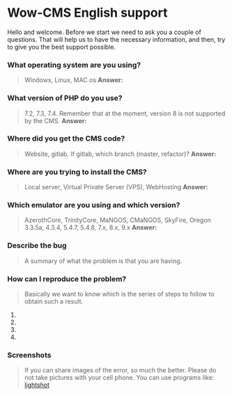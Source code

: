# Wow-CMS English support

Hello and welcome. Before we start we need to ask you a couple of questions. That will help us to have the necessary information, and then, try to give you the best support possible.

### What operating system are you using?
> Windows, Linux, MAC os
**Answer:** 

### What version of PHP do you use?
> 7.2, 7.3, 7.4. Remember that at the moment, version 8 is not supported by the CMS.
**Answer:**

### Where did you get the CMS code?
> Website, gitlab. If gitlab, which branch (master, refactor)?
**Answer:**

### Where are you trying to install the CMS?
> Local server, Virtual Private Server (VPS), WebHosting
**Answer:**

### Which emulator are you using and which version?
> AzerothCore, TrinityCore, MaNGOS, CMaNGOS, SkyFire, Oregon
> 3.3.5a, 4.3.4, 5.4.7, 5.4.8, 7.x, 8.x, 9.x
**Answer:**

### Describe the bug
> A summary of what the problem is that you are having.

### How can I reproduce the problem?
> Basically we want to know which is the series of steps to follow to obtain such a result.

1.
2.
3.
4.

### Screenshots
> If you can share images of the error, so much the better.
> Please do not take pictures with your cell phone.
> You can use programs like: [lightshot](https://app.prntscr.com/en/)
